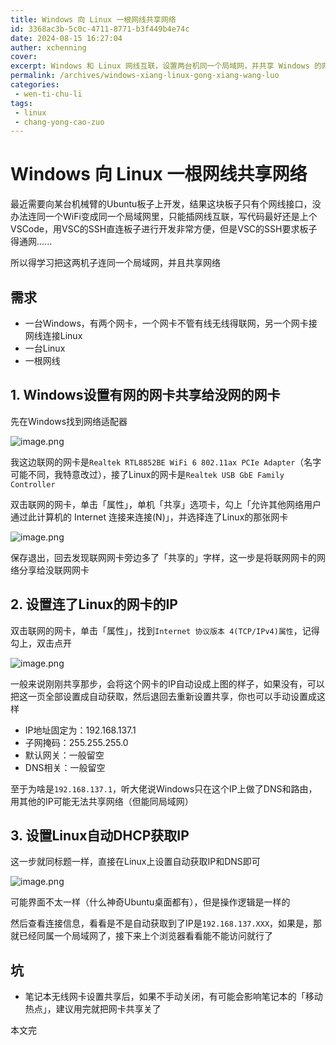 ```yaml
---
title: Windows 向 Linux 一根网线共享网络
id: 3368ac3b-5c0c-4711-8771-b3f449b4e74c
date: 2024-08-15 16:27:04
auther: xchenning
cover: 
excerpt: Windows 和 Linux 网线互联，设置两台机同一个局域网，并共享 Windows 的网络
permalink: /archives/windows-xiang-linux-gong-xiang-wang-luo
categories:
 - wen-ti-chu-li
tags: 
 - linux
 - chang-yong-cao-zuo
---
```


# Windows 向 Linux 一根网线共享网络

最近需要向某台机械臂的Ubuntu板子上开发，结果这块板子只有个网线接口，没办法连同一个WiFi变成同一个局域网里，只能插网线互联，写代码最好还是上个VSCode，用VSC的SSH直连板子进行开发非常方便，但是VSC的SSH要求板子得通网......

所以得学习把这两机子连同一个局域网，并且共享网络

## 需求

- 一台Windows，有两个网卡，一个网卡不管有线无线得联网，另一个网卡接网线连接Linux
- 一台Linux
- 一根网线

## 1. Windows设置有网的网卡共享给没网的网卡

先在Windows找到网络适配器

![image.png](http://img.glcn.top/piclist/1723711281492-4fc1a487854e4bc8ba47ef6d78544203.png)

我这边联网的网卡是`Realtek RTL8852BE WiFi 6 802.11ax PCIe Adapter`（名字可能不同，我特意改过），接了Linux的网卡是`Realtek USB GbE Family Controller`

双击联网的网卡，单击「属性」，单机「共享」选项卡，勾上「允许其他网络用户通过此计算机的 Internet 连接来连接(N)」，并选择连了Linux的那张网卡

![image.png](http://img.glcn.top/piclist/1723711513896-62420f515de54b3cb0a606ffadfaf8ff.png)

保存退出，回去发现联网网卡旁边多了「共享的」字样，这一步是将联网网卡的网络分享给没联网网卡

## 2. 设置连了Linux的网卡的IP

双击联网的网卡，单击「属性」，找到`Internet 协议版本 4(TCP/IPv4)属性`，记得勾上，双击点开

![image.png](http://img.glcn.top/piclist/1723711749265-b79c41807abd4a77afb7052f231352b8.png)

一般来说刚刚共享那步，会将这个网卡的IP自动设成上图的样子，如果没有，可以把这一页全部设置成自动获取，然后退回去重新设置共享，你也可以手动设置成这样

- IP地址固定为：192.168.137.1
- 子网掩码：255.255.255.0
- 默认网关：一般留空
- DNS相关：一般留空

至于为啥是`192.168.137.1`，听大佬说Windows只在这个IP上做了DNS和路由，用其他的IP可能无法共享网络（但能同局域网）

## 3. 设置Linux自动DHCP获取IP

这一步就同标题一样，直接在Linux上设置自动获取IP和DNS即可

![image.png](http://img.glcn.top/piclist/1723712183694-097785db5fc441448a849a2da765d9ea.png)

可能界面不太一样（什么神奇Ubuntu桌面都有），但是操作逻辑是一样的

然后查看连接信息，看看是不是自动获取到了IP是`192.168.137.XXX`，如果是，那就已经同属一个局域网了，接下来上个浏览器看看能不能访问就行了

## 坑

- 笔记本无线网卡设置共享后，如果不手动关闭，有可能会影响笔记本的「移动热点」，建议用完就把网卡共享关了

本文完
